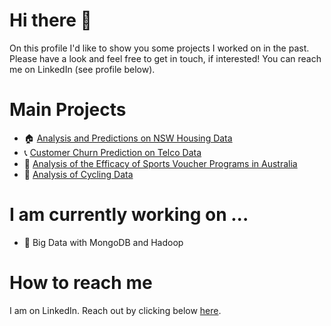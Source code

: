 # Hi there 👋
On this profile I'd like to show you some projects I worked on in the past.
Please have a look and feel free to get in touch, if interested! You can reach me on LinkedIn (see profile below).

# Main Projects
- 🏠 [Analysis and Predictions on NSW Housing Data](https://github.com/felix-rosenberger/NSW-House-Price-Prediction.git)
- 📞 [Customer Churn Prediction on Telco Data](https://github.com/felix-rosenberger/Data-Science-Portfolio/blob/main/README.md)
- 🏈 [Analysis of the Efficacy of Sports Voucher Programs in Australia](https://github.com/felix-rosenberger/Data-Science-Portfolio/blob/main/README.md)
- 🚴 [Analysis of Cycling Data](https://github.com/felix-rosenberger/Data-Science-Portfolio/blob/main/README.md)

# I am currently working on ...
- 💾 Big Data with MongoDB and Hadoop

# How to reach me
I am on LinkedIn. Reach out by clicking below [here](https://www.linkedin.com/in/felix-rosenberger-1522761b3/).
<!--
**felix-rosenberger/felix-rosenberger** is a ✨ _special_ ✨ repository because its `README.md` (this file) appears on your GitHub profile.

Here are some ideas to get you started:

- 🔭 I’m currently working on ...
- 🌱 I’m currently learning ...
- 👯 I’m looking to collaborate on ...
- 🤔 I’m looking for help with ...
- 💬 Ask me about ...
- 📫 How to reach me: ...
- 😄 Pronouns: ...
- ⚡ Fun fact: ...
-->
